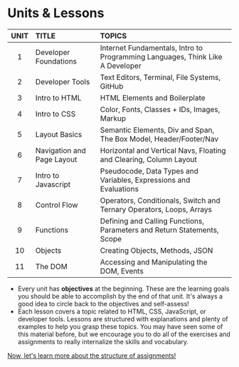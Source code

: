 # Units & Lessons

| UNIT | TITLE | TOPICS |
| :---: | :--- | :--- |
| 1 | Developer Foundations | Internet Fundamentals, Intro to Programming Languages, Think Like A Developer |
| 2 | Developer Tools | Text Editors, Terminal, File Systems, GitHub |
| 3 | Intro to HTML | HTML Elements and Boilerplate |
| 4 | Intro to CSS | Color, Fonts, Classes + IDs, Images, Markup |
| 5 | Layout Basics | Semantic Elements, Div and Span, The Box Model, Header/Footer/Nav |
| 6 | Navigation and Page Layout | Horizontal and Vertical Navs, Floating and Clearing, Column Layout |
| 7 | Intro to Javascript | Pseudocode, Data Types and Variables, Expressions and Evaluations |
| 8 | Control Flow | Operators, Conditionals, Switch and Ternary Operators, Loops, Arrays |
| 9 | Functions | Defining and Calling Functions, Parameters and Return Statements, Scope |
| 10 | Objects | Creating Objects, Methods, JSON |
| 11 | The DOM | Accessing and Manipulating the DOM, Events |

* Every unit has **objectives** at the beginning. These are the learning goals you should be able to accomplish by the end of that unit. It's always a good idea to circle back to the objectives and self-assess!
* Each lesson covers a topic related to HTML, CSS, JavaScript, or developer tools. Lessons are structured with explanations and plenty of examples to help you grasp these topics. You may have seen some of this material before, but we encourage you to do all of the exercises and assignments to really internalize the skills and vocabulary.

[Now, let's learn more about the structure of assignments!](exercises-quizzes-assignments.md)

